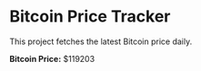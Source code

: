 # Bitcoin Price Tracker

This project fetches the latest Bitcoin price daily.

**Bitcoin Price:** $119203
